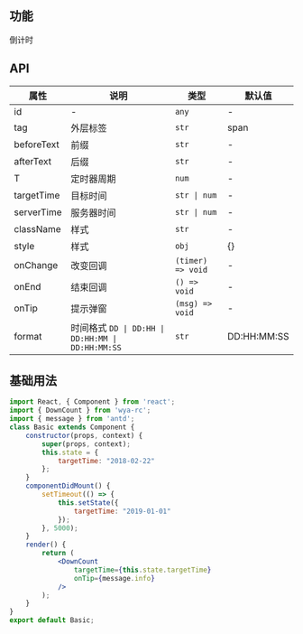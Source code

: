 ## 功能
倒计时

## API

属性 | 说明 | 类型 | 默认值
---|---|---|---
id| - | `any` | -
tag| 外层标签 | `str` | span
beforeText| 前缀 | `str` | -
afterText| 后缀 | `str` | -
T| 定时器周期 | `num` | -
targetTime| 目标时间 | `str \| num` | -
serverTime| 服务器时间 | `str \| num` | -
className| 样式 | `str` | -
style| 样式 | `obj` | {}
onChange| 改变回调 | `(timer) => void` | -
onEnd| 结束回调 | `() => void` | -
onTip| 提示弹窗 | `(msg) => void` | -
format| 时间格式 `DD \| DD:HH \| DD:HH:MM \| DD:HH:MM:SS` | `str` | DD:HH:MM:SS

## 基础用法

```jsx
import React, { Component } from 'react';
import { DownCount } from 'wya-rc';
import { message } from 'antd';
class Basic extends Component {
	constructor(props, context) {
		super(props, context);
		this.state = {
			targetTime: "2018-02-22"
		};
	}
	componentDidMount() {
		setTimeout(() => {
			this.setState({
				targetTime: "2019-01-01"
			});
		}, 5000);
	}
	render() {
		return (
			<DownCount
				targetTime={this.state.targetTime}
				onTip={message.info}
			/>
		);
	}
}
export default Basic;

```
